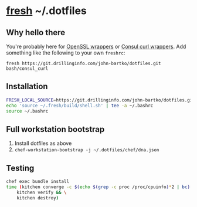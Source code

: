 # [fresh](https://freshshell.com/) ~/.dotfiles

## Why hello there
You're probably here for [OpenSSL wrappers](bash/openssl-wrappers) or [Consul curl wrappers](bash/consul_curl). Add something like the following to your own `freshrc`:

```
fresh https://git.drillinginfo.com/john-bartko/dotfiles.git bash/consul_curl
```

## Installation
``` sh
FRESH_LOCAL_SOURCE=https://git.drillinginfo.com/john-bartko/dotfiles.git bash -c "`curl -sL get.freshshell.com`"
echo 'source ~/.fresh/build/shell.sh' | tee -a ~/.bashrc
source ~/.bashrc
```

## Full workstation bootstrap

1. Install dotfiles as above
2. `chef-workstation-bootstrap -j ~/.dotfiles/chef/dna.json`

## Testing

```sh
chef exec bundle install
time (kitchen converge -c $(echo $(grep -c proc /proc/cpuinfo)*2 | bc) && \
    kitchen verify && \
    kitchen destroy)
```
